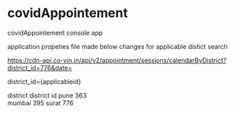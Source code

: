 # covidAppointement
covidAppointement console app

application propeties file made below changes for applicable distict search 

https://cdn-api.co-vin.in/api/v2/appointment/sessions/calendarByDistrict?district_id=776&date= 

district_id={applicableid}

district  district id 
pune         363  
mumbai       395
surat        776   
